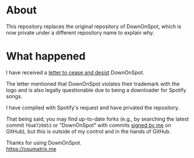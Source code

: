 # About

This repository replaces the original repository of DownOnSpot, which is now private under a different repository name to explain why.

# What happened

I have received a [letter to cease and desist](https://en.wikipedia.org/wiki/Cease_and_desist) DownOnSpot.

The letter mentioned that DownOnSpot violates their trademark with the logo and is also legally questionable due to being a downloader for Spotify songs.

I have complied with Spotify's request and have privated the repository.

That being said, you may find up-to-date forks (e.g., by searching the latest commit `f0a8720853` or "DownOnSpot" with commits [signed by me](https://keyserver.ubuntu.com/pks/lookup?op=get&search=0x0277672fc47209efc1b68455a9b3094acdb604b4) on GitHub),
but this is outside of my control and in the hands of GitHub.

Thanks for using DownOnSpot.   
https://osumatrix.me
